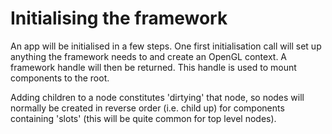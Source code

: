 # Initialising the framework
An app will be initialised in a few steps. One first initialisation call will
set up anything the framework needs to and create an OpenGL context. A
framework handle will then be returned. This handle is used to mount components
to the root.

Adding children to a node constitutes 'dirtying' that node, so nodes will
normally be created in reverse order (i.e. child up) for components containing
'slots' (this will be quite common for top level nodes).


